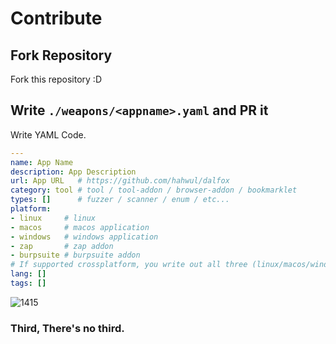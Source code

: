 # Contribute
## Fork Repository
Fork this repository :D

## Write `./weapons/<appname>.yaml` and PR it
Write YAML Code. 
```yaml
---
name: App Name
description: App Description
url: App URL   # https://github.com/hahwul/dalfox
category: tool # tool / tool-addon / browser-addon / bookmarklet
types: []      # fuzzer / scanner / enum / etc...
platform:
- linux     # linux 
- macos     # macos application
- windows   # windows application
- zap       # zap addon
- burpsuite # burpsuite addon
# If supported crossplatform, you write out all three (linux/macos/windows)
lang: []
tags: []
```

![1415](https://user-images.githubusercontent.com/13212227/98445635-00db1e00-215c-11eb-8a59-d7d21dd98db0.png)

### Third, There's no third.